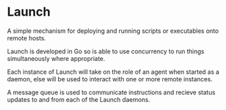 # Launch

A simple mechanism for deploying and running scripts or executables onto remote hosts.

Launch is developed in Go so is able to use concurrency to run things simultaneously where appropriate.

Each instance of Launch will take on the role of an agent when started as a daemon, else will be used to interact with one or more remote instances.

A message queue is used to communicate instructions and recieve status updates to and from each of the Launch daemons.


